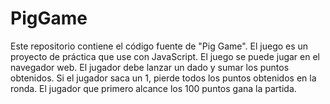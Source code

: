 # PigGame
Este repositorio contiene el código fuente de "Pig Game". El juego es un proyecto de práctica que use con JavaScript. 
El juego se puede jugar en el navegador web. El jugador debe lanzar un dado y sumar los puntos obtenidos. Si el jugador saca un 1, pierde todos los puntos obtenidos en la ronda. El jugador que primero alcance los 100 puntos gana la partida.
